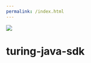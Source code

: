 ```yaml
---
permalink: /index.html
---
```


[![](https://jitpack.io/v/openviglet/turing-java-sdk.svg)](https://jitpack.io/#openviglet/turing-java-sdk)

# turing-java-sdk
